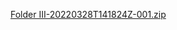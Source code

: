 [Folder III-20220328T141824Z-001.zip](https://github.com/meaowiie/Techno-Talks.github.io/files/8363747/Folder.III-20220328T141824Z-001.zip)
